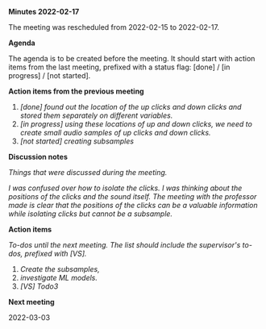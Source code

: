﻿**Minutes 2022-02-17**

The meeting was rescheduled from 2022-02-15 to 2022-02-17. 

**Agenda**

The agenda is to be created before the meeting. It should start with action items from the last meeting, prefixed with a status flag: [done] / [in progress] / [not started].

**Action items from the previous meeting**

1. *[done] found out the location of the up clicks and down clicks and stored them separately on different variables.*
1. *[in progress] using these locations of up and down clicks, we need to create small audio samples of up clicks and down clicks.*
1. *[not started] creating subsamples*

**Discussion notes**

*Things that were discussed during the meeting.*

*I was confused over how to isolate the clicks. I was thinking about the positions of the clicks and the sound itself. The meeting with the professor made is clear that the positions of the clicks can be a valuable information while isolating clicks but cannot be a subsample.*

**Action items**

*To-dos until the next meeting. The list should include the supervisor's to-dos, prefixed with [VS].*

1. *Create the subsamples,*
1. *investigate ML models.*
1. *[VS] Todo3*

**Next meeting**

2022-03-03


